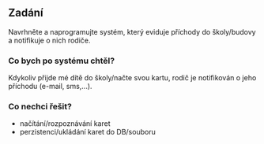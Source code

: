 ## Zadání

Navrhněte a naprogramujte systém, který eviduje příchody do školy/budovy a notifikuje o nich rodiče.

### Co bych po systému chtěl?

Kdykoliv přijde mé dítě do školy/načte svou kartu,
rodič je notifikován o jeho příchodu (e-mail, sms,...).

### Co nechci řešit?
- načítání/rozpoznávání karet
- perzistenci/ukládání karet do DB/souboru

